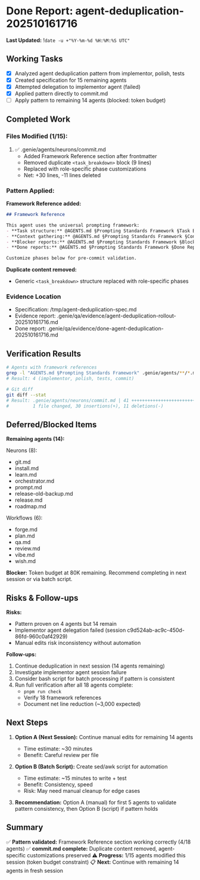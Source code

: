 # Done Report: agent-deduplication-202510161716
**Last Updated:** !`date -u +"%Y-%m-%d %H:%M:%S UTC"`
## Working Tasks
- [x] Analyzed agent deduplication pattern from implementor, polish, tests
- [x] Created specification for 15 remaining agents
- [x] Attempted delegation to implementor agent (failed)
- [x] Applied pattern directly to commit.md
- [ ] Apply pattern to remaining 14 agents (blocked: token budget)

## Completed Work

### Files Modified (1/15):
1. ✅ .genie/agents/neurons/commit.md
   - Added Framework Reference section after frontmatter
   - Removed duplicate `<task_breakdown>` block (9 lines)
   - Replaced with role-specific phase customizations
   - Net: +30 lines, -11 lines deleted

### Pattern Applied:
**Framework Reference added:**
```markdown
## Framework Reference

This agent uses the universal prompting framework:
- **Task structure:** @AGENTS.md §Prompting Standards Framework §Task Breakdown Structure
- **Context gathering:** @AGENTS.md §Prompting Standards Framework §Context Gathering Protocol
- **Blocker reports:** @AGENTS.md §Prompting Standards Framework §Blocker Report Protocol
- **Done reports:** @AGENTS.md §Prompting Standards Framework §Done Report Template

Customize phases below for pre-commit validation.
```

**Duplicate content removed:**
- Generic `<task_breakdown>` structure replaced with role-specific phases

### Evidence Location
- Specification: /tmp/agent-deduplication-spec.md
- Evidence report: .genie/qa/evidence/agent-deduplication-rollout-202510161716.md
- Done report: .genie/qa/evidence/done-agent-deduplication-202510161716.md

## Verification Results

```bash
# Agents with framework references
grep -l "AGENTS.md §Prompting Standards Framework" .genie/agents/**/*.md | wc -l
# Result: 4 (implementor, polish, tests, commit)

# Git diff
git diff --stat
# Result: .genie/agents/neurons/commit.md | 41 ++++++++++++++++++++++++++++++-----------
#         1 file changed, 30 insertions(+), 11 deletions(-)
```

## Deferred/Blocked Items

**Remaining agents (14):**

Neurons (8):
- git.md
- install.md
- learn.md
- orchestrator.md
- prompt.md
- release-old-backup.md
- release.md
- roadmap.md

Workflows (6):
- forge.md
- plan.md
- qa.md
- review.md
- vibe.md
- wish.md

**Blocker:** Token budget at 80K remaining. Recommend completing in next session or via batch script.

## Risks & Follow-ups

**Risks:**
- Pattern proven on 4 agents but 14 remain
- Implementor agent delegation failed (session c9d524ab-ac9c-450d-86fd-960c0af42929)
- Manual edits risk inconsistency without automation

**Follow-ups:**
1. Continue deduplication in next session (14 agents remaining)
2. Investigate implementor agent session failure
3. Consider bash script for batch processing if pattern is consistent
4. Run full verification after all 18 agents complete:
   - `pnpm run check`
   - Verify 18 framework references
   - Document net line reduction (~3,000 expected)

## Next Steps

1. **Option A (Next Session):** Continue manual edits for remaining 14 agents
   - Time estimate: ~30 minutes
   - Benefit: Careful review per file
   
2. **Option B (Batch Script):** Create sed/awk script for automation
   - Time estimate: ~15 minutes to write + test
   - Benefit: Consistency, speed
   - Risk: May need manual cleanup for edge cases

3. **Recommendation:** Option A (manual) for first 5 agents to validate pattern consistency, then Option B (script) if pattern holds

## Summary

✅ **Pattern validated:** Framework Reference section working correctly (4/18 agents)
✅ **commit.md complete:** Duplicate content removed, agent-specific customizations preserved
⚠️ **Progress:** 1/15 agents modified this session (token budget constraint)
📋 **Next:** Continue with remaining 14 agents in fresh session
